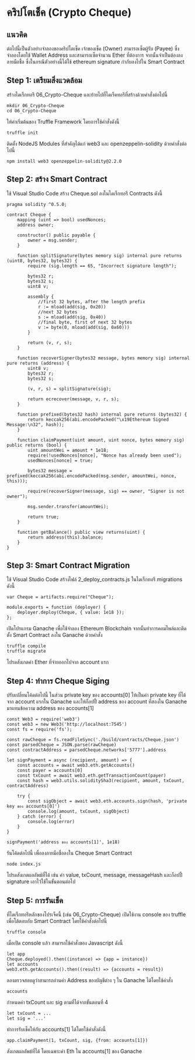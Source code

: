 # คริปโตเช็ค (Crypto Cheque)
## แนวคิด
ต่อไปนี้เป็นตัวอย่างจำลองของคริปโตเช็ค เจ้าของเช็ค (Owner) สามารถเซ็ตผู้รับ (Payee) ซึ่งจำลองโดยใช้ Wallet Address และสามารถเซ็ตจำนวน Ether ที่ต้องการ จากนั้นจำเป็นต้องลงลายมือชื่อ ซึ่งในกรณีตัวอย่างนี้ได้ใช้ ethereum signature กำกับลงไปใน Smart Contract

## Step 1: เตรียมสิ่งแวดล้อม
สร้างไดเร็กทอรี 06_Crypto-Cheque และย้ายไปที่ไดเร็คทอรีที่สร้างด้วยคำสั่งต่อไปนี้
```
mkdir 06_Crypto-Cheque
cd 06_Crypto-Cheque
```

ให้ค่าเริ่มต้นของ Truffle Framework โดยการใช้คำสั่งดังนี้
```
truffle init
```

ติดตั้ง NodeJS Modules ที่สำคัญได้แก่ web3 และ openzeppelin-solidity ด้วยคำสั่งต่อไปนี้

```
npm install web3 openzeppelin-solidity@2.2.0
```

## Step 2: สร้าง Smart Contract
ใช้ Visual Studio Code สร้าง Cheque.sol ลงในไดเร็กทอรี Contracts ดังนี้
```
pragma solidity ^0.5.0;

contract Cheque {
    mapping (uint => bool) usedNonces;
    address owner;

    constructor() public payable {
        owner = msg.sender;
    }

    function splitSignature(bytes memory sig) internal pure returns (uint8, bytes32, bytes32) {
        require (sig.length == 65, "Incorrect signature length");

        bytes32 r;
        bytes32 s;
        uint8 v;

        assembly {
            //first 32 bytes, after the length prefix
            r := mload(add(sig, 0x20))
            //next 32 bytes
            s := mload(add(sig, 0x40))
            //final byte, first of next 32 bytes
            v := byte(0, mload(add(sig, 0x60)))
        }

        return (v, r, s);
    }
    
    function recoverSigner(bytes32 message, bytes memory sig) internal pure returns (address) {
        uint8 v;
        bytes32 r;
        bytes32 s;

        (v, r, s) = splitSignature(sig);

        return ecrecover(message, v, r, s);
    }
    
    function prefixed(bytes32 hash) internal pure returns (bytes32) {
        return keccak256(abi.encodePacked("\x19Ethereum Signed Message:\n32", hash));
    }
    
    function claimPayment(uint amount, uint nonce, bytes memory sig) public returns (bool) {
        uint amountWei = amount * 1e18;
        require(!usedNonces[nonce], "Nonce has already been used");
        usedNonces[nonce] = true;

        bytes32 message = prefixed(keccak256(abi.encodePacked(msg.sender, amountWei, nonce, this)));

        require(recoverSigner(message, sig) == owner, "Signer is not owner");

        msg.sender.transfer(amountWei);

        return true;
    }

    function getBalance() public view returns(uint) {
        return address(this).balance;
    }
}
```

## Step 3: Smart Contract Migration
ใช้ Visual Studio Code สร้างไฟล์ 2_deploy_contracts.js ในไดเร็กทอรี migrations ดังนี้

```
var Cheque = artifacts.require("Cheque");

module.exports = function (deployer) {
    deployer.deploy(Cheque, { value: 1e18 });
};
```

เปิดโปรแกรม Ganache เพื่อใช้จำลอง Ethereum Blockchain จากนั้นทำการคอมไพล์และติดตั้ง Smart Contract ลงใน Ganache ด้วยคำสั่ง
```
truffle compile
truffle migrate
```
โปรดสังเกตค่า Ether ที่จ่ายออกไปจาก account แรก

## Step 4: ทำการ Cheque Siging
ปรับเปลี่ยนโค้ดต่อไปนี้ ในส่วน private key ของ accounts[0] ให้เป็นค่า private key ที่ได้จาก account แรกใน Ganache และให้ก็อปปี้ address ของ account ที่สองใน Ganache มาแทนข้อความ address ของ accounts[1]
```
const Web3 = require('web3')
const web3 = new Web3('http://localhost:7545')
const fs = require('fs');

const rawCheque = fs.readFileSync('./build/contracts/Cheque.json')
const parsedCheque = JSON.parse(rawCheque)
const contractAddress = parsedCheque.networks['5777'].address

let signPayment = async (recipient, amount) => {
    const accounts = await web3.eth.getAccounts()
    const payer = accounts[0]
    const txCount = await web3.eth.getTransactionCount(payer)
    const hash = web3.utils.soliditySha3(recipient, amount, txCount, contractAddress)

    try {
        const sigObject = await web3.eth.accounts.sign(hash, 'private key ของ accounts[0]')
        console.log(amount, txCount, sigObject)
    } catch (error) {
        console.log(error)
    }
} 

signPayment('address ของ accounts[1]', 1e18)
```


รันโค้ดต่อไปนี้ เพื่อลงลายมือชื่อลงใน Cheque Smart Contract
```
node index.js
```

โปรดสังเกตผลลัพธ์ที่ได้ เช่น ค่า value, txCount, message, messageHash และก็อปปี้ signature เอาไว้ใช้ในขั้นตอนต่อไป

## Step 5: การรันเช็ค
ที่ไดเร็กทอรีหลักของโปรเจ็คนี้ (เช่น 06_Crypto-Cheque) เปิดใช้งาน console ของ truffle เพื่อโต้ตอบกับ Smart Contract โดยใช้คำสั่งต่อไปนี้
```
truffle console
```

เมื่อเปิด console แล้ว สามารถใช้คำสั่งของ Javascript ดังนี้
```
let app
Cheque.deployed().then((instance) => {app = instance})
let accounts
web3.eth.getAccounts().then((result) => {accounts = result})
```
ลองตรวจสอบดูว่าสามารถอ่านค่า Address ของบัญชีต่าง ๆ ใน Ganache ได้โดยใช้คำสั่ง

```
accounts
```

กำหนดค่า txCount และ sig ตามที่ได้จากขั้นตอนที่ 4

```
let txCount = ...
let sig = '...'
```

ทำการรับเช็คให้กับ accounts[1] ได้โดยใช้คำสั่งดังนี้

```
app.claimPayment(1, txCount, sig, {from: accounts[1]})
```

สังเกตผลลัพธ์ที่ได้ โดยเฉพาะค่า Eth ใน accounts[1] ของ Ganache

